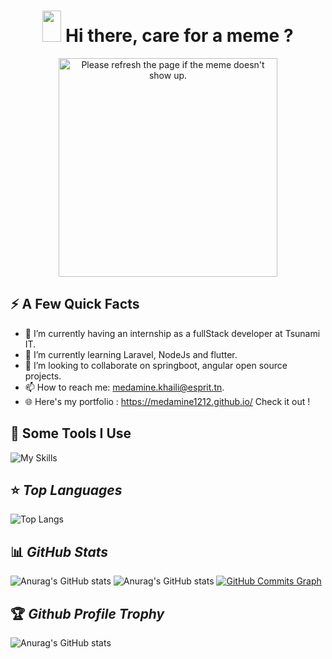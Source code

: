 <h1 align="center">
 <img src="https://raw.githubusercontent.com/iampavangandhi/iampavangandhi/master/gifs/Hi.gif" width="30px" height="50px">
<!--  <strong> Hi there</strong>-->
  <strong> Hi there, care for a meme ?</strong> 

</h1>


<p align="center">
  <img  height="350px" src='https://random-memer.herokuapp.com/' title="Meme" alt="Please refresh the page if the meme doesn't show up.">
</p> 

<!--
*MedAmine1212/MedAmine1212* is a ✨ special ✨ repository because its README.md (this file) appears on your GitHub profile.

Here are some ideas to get you started:

- 😄 Pronouns: ...
- ⚡ Fun fact: ...
-->

<h2>⚡️ A Few Quick Facts</h2>

- 🔭 I’m currently having an internship as a fullStack developer at Tsunami IT.
- 🌱 I’m currently learning Laravel, NodeJs and flutter.
- 👯 I’m looking to collaborate on springboot, angular open source projects.
- 📫 How to reach me: medamine.khaili@esprit.tn.
- 🌐 Here's my portfolio : https://medamine1212.github.io/ Check it out !


<h2>🚀 Some Tools I Use</h2>

![My Skills](https://skillicons.dev/icons?i=html,css,bootstrap,js,ts,py,java,hibernate,c,cs,php,jquery,r,angular,spring,maven,laravel,symfony,dotnet,latex,mysql,sqlite,discord,bots,linux,git,github,gitlab,idea,eclipse,firebase,heroku,regex,stackoverflow,photoshop,illustrator,premiere,blender,aws)

## ⭐ *Top Languages*

![Top Langs](https://github-readme-stats.vercel.app/api/top-langs/?username=MedAmine1212&theme=radical)
<!-- ##![Top Langs](https://github-readme-stats.vercel.app/api/top-langs/?username=MedAmine1212&theme=radical&layout=compact) -->


## 📊 *GitHub Stats*

![Anurag's GitHub stats](https://github-readme-stats.vercel.app/api?username=MedAmine1212&show_icons=true&theme=radical)
![Anurag's GitHub stats](https://github-readme-streak-stats.herokuapp.com/?user=MedAmine1212&theme=radical&date_format=j%20M%5B%20Y%5D&currStreakLabel=6FDA44&fire=6FDA44&ring=6FDA44)
<a href="http://www.github.com/MedAmine1212"><img src="https://activity-graph.herokuapp.com/graph?username=MedAmine1212&theme=radical&bg_color=141321&color=ffffff&line=0891b2&point=ffffff&area_color=1c1917&area=true&custom_title=GitHub%20Commits%20Graph" alt="GitHub Commits Graph" /></a>

## 🏆 *Github Profile Trophy*

![Anurag's GitHub stats](https://github-profile-trophy.vercel.app/?username=MedAmine1212&theme=radical&row=1&column=10)
